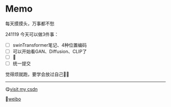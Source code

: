 # Memo

每天摸摸头，万事都不愁

241119 今天可以做3件事：

- [ ] swinTransformer笔记、4种位置编码
- [ ] 可以开始看GAN、Diffusion、CLIP了
- [ ] 🥟
- [ ] 统一提交

觉得烦就跑，要学会放过自己💅🏻

-----

😋[visit my csdn](https://blog.csdn.net/2301_77549977?type=blog)

🥣[weibo](https://weibo.com/u/7833969570?tabtype=newVideo)



